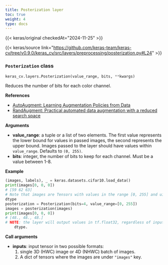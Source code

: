 ```yaml
---
title: Posterization layer
toc: true
weight: 4
type: docs
---
```


{{< keras/original checkedAt="2024-11-25" >}}

{{< keras/source link="https://github.com/keras-team/keras-cv/tree/v0.9.0/keras_cv/src/layers/preprocessing/posterization.py#L24" >}}

### `Posterization` class

```python
keras_cv.layers.Posterization(value_range, bits, **kwargs)
```

Reduces the number of bits for each color channel.

**References**

- [AutoAugment: Learning Augmentation Policies from Data](https://arxiv.org/abs/1805.09501)
- [RandAugment: Practical automated data augmentation with a reduced search space](https://arxiv.org/abs/1909.13719)

**Arguments**

- **value_range**: a tuple or a list of two elements. The first value
  represents the lower bound for values in passed images, the second
  represents the upper bound. Images passed to the layer should have
  values within `value_range`. Defaults to `(0, 255)`.
- **bits**: integer, the number of bits to keep for each channel. Must be a
  value between 1-8.

**Example**

```python
(images, labels), _ = keras.datasets.cifar10.load_data()
print(images[0, 0, 0])
# [59 62 63]
# Note that images are Tensors with values in the range [0, 255] and uint8
dtype
posterization = Posterization(bits=4, value_range=[0, 255])
images = posterization(images)
print(images[0, 0, 0])
# [48., 48., 48.]
# NOTE: the layer will output values in tf.float32, regardless of input
    dtype.
```

**Call arguments**

- **inputs**: input tensor in two possible formats:
  1. single 3D (HWC) image or 4D (NHWC) batch of images.
  2. A dict of tensors where the images are under `"images"` key.

